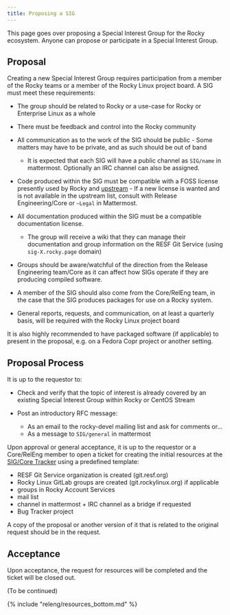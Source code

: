 ```yaml
---
title: Proposing a SIG
---
```


This page goes over proposing a Special Interest Group for the Rocky ecosystem.
Anyone can propose or participate in a Special Interest Group.

## Proposal

Creating a new Special Interest Group requires participation from a member of the Rocky teams or a member of the Rocky Linux project board. A SIG must meet these requirements:

* The group should be related to Rocky or a use-case for Rocky or Enterprise Linux as a whole
* There must be feedback and control into the Rocky community
* All communication as to the work of the SIG should be public - Some matters may have to be private, and as such should be out of band

    * It is expected that each SIG will have a public channel as `SIG/name` in mattermost. Optionally an IRC channel can also be assigned.

* Code produced within the SIG must be compatible with a FOSS license presently used by Rocky and [upstream](https://docs.fedoraproject.org/en-US/legal/) - If a new license is wanted and is not available in the upstream list, consult with Release Engineering/Core or `~Legal` in Mattermost.
* All documentation produced within the SIG must be a compatible documentation license.

    * The group will receive a wiki that they can manage their documentation and group information on the RESF Git Service (using `sig-X.rocky.page` domain)

* Groups should be aware/watchful of the direction from the Release Engineering team/Core as it can affect how SIGs operate if they are producing compiled software.
* A member of the SIG should also come from the Core/RelEng team, in the case that the SIG produces packages for use on a Rocky system.
* General reports, requests, and communication, on at least a quarterly basis, will be required with the Rocky Linux project board

It is also highly recommended to have packaged software (if applicable) to present in the proposal, e.g. on a Fedora Copr project or another setting.

## Proposal Process

It is up to the requestor to:

* Check and verify that the topic of interest is already covered by an existing Special Interest Group within Rocky or CentOS Stream
* Post an introductory RFC message:

    * As an email to the rocky-devel mailing list and ask for comments or...
    * As a message to `SIG/general` in mattermost

Upon approval or general acceptance, it is up to the requestor or a Core/RelEng member to open a ticket for creating the initial resources at the [SIG/Core Tracker](https://git.resf.org/sig_core/meta/issues) using a predefined template:

  * RESF Git Service organization is created (git.resf.org)
  * Rocky Linux GitLab groups are created (git.rockylinux.org) if applicable
  * groups in Rocky Account Services
  * mail list
  * channel in mattermost + IRC channel as a bridge if requested
  * Bug Tracker project
  
A copy of the proposal or another version of it that is related to the original request should be in the request.

## Acceptance

Upon acceptance, the request for resources will be completed and the ticket will be closed out.

(To be continued)

{% include "releng/resources_bottom.md" %}
